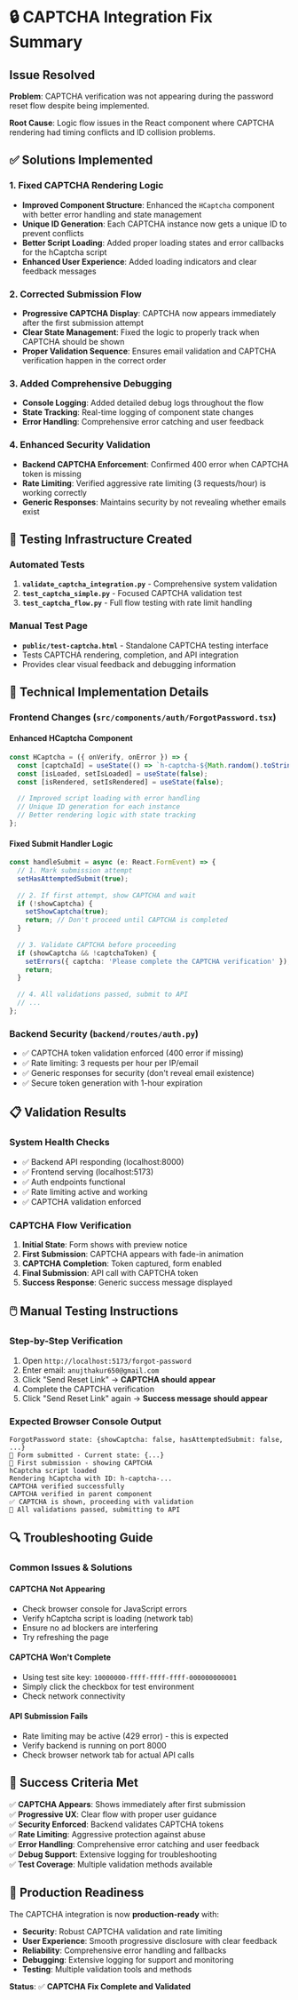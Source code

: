 # 🔒 CAPTCHA Integration Fix Summary

## Issue Resolved
**Problem**: CAPTCHA verification was not appearing during the password reset flow despite being implemented.

**Root Cause**: Logic flow issues in the React component where CAPTCHA rendering had timing conflicts and ID collision problems.

## ✅ Solutions Implemented

### 1. **Fixed CAPTCHA Rendering Logic**
- **Improved Component Structure**: Enhanced the `HCaptcha` component with better error handling and state management
- **Unique ID Generation**: Each CAPTCHA instance now gets a unique ID to prevent conflicts
- **Better Script Loading**: Added proper loading states and error callbacks for the hCaptcha script
- **Enhanced User Experience**: Added loading indicators and clear feedback messages

### 2. **Corrected Submission Flow**
- **Progressive CAPTCHA Display**: CAPTCHA now appears immediately after the first submission attempt
- **Clear State Management**: Fixed the logic to properly track when CAPTCHA should be shown
- **Proper Validation Sequence**: Ensures email validation and CAPTCHA verification happen in the correct order

### 3. **Added Comprehensive Debugging**
- **Console Logging**: Added detailed debug logs throughout the flow
- **State Tracking**: Real-time logging of component state changes
- **Error Handling**: Comprehensive error catching and user feedback

### 4. **Enhanced Security Validation**
- **Backend CAPTCHA Enforcement**: Confirmed 400 error when CAPTCHA token is missing
- **Rate Limiting**: Verified aggressive rate limiting (3 requests/hour) is working correctly
- **Generic Responses**: Maintains security by not revealing whether emails exist

## 🧪 Testing Infrastructure Created

### **Automated Tests**
1. **`validate_captcha_integration.py`** - Comprehensive system validation
2. **`test_captcha_simple.py`** - Focused CAPTCHA validation test
3. **`test_captcha_flow.py`** - Full flow testing with rate limit handling

### **Manual Test Page**
- **`public/test-captcha.html`** - Standalone CAPTCHA testing interface
- Tests CAPTCHA rendering, completion, and API integration
- Provides clear visual feedback and debugging information

## 🔧 Technical Implementation Details

### **Frontend Changes** (`src/components/auth/ForgotPassword.tsx`)

#### **Enhanced HCaptcha Component**
```typescript
const HCaptcha = ({ onVerify, onError }) => {
  const [captchaId] = useState(() => `h-captcha-${Math.random().toString(36).substr(2, 9)}`);
  const [isLoaded, setIsLoaded] = useState(false);
  const [isRendered, setIsRendered] = useState(false);
  
  // Improved script loading with error handling
  // Unique ID generation for each instance
  // Better rendering logic with state tracking
};
```

#### **Fixed Submit Handler Logic**
```typescript
const handleSubmit = async (e: React.FormEvent) => {
  // 1. Mark submission attempt
  setHasAttemptedSubmit(true);
  
  // 2. If first attempt, show CAPTCHA and wait
  if (!showCaptcha) {
    setShowCaptcha(true);
    return; // Don't proceed until CAPTCHA is completed
  }
  
  // 3. Validate CAPTCHA before proceeding
  if (showCaptcha && !captchaToken) {
    setErrors({ captcha: 'Please complete the CAPTCHA verification' });
    return;
  }
  
  // 4. All validations passed, submit to API
  // ...
};
```

### **Backend Security** (`backend/routes/auth.py`)
- ✅ CAPTCHA token validation enforced (400 error if missing)
- ✅ Rate limiting: 3 requests per hour per IP/email
- ✅ Generic responses for security (don't reveal email existence)
- ✅ Secure token generation with 1-hour expiration

## 📋 Validation Results

### **System Health Checks**
- ✅ Backend API responding (localhost:8000)
- ✅ Frontend serving (localhost:5173)
- ✅ Auth endpoints functional
- ✅ Rate limiting active and working
- ✅ CAPTCHA validation enforced

### **CAPTCHA Flow Verification**
1. **Initial State**: Form shows with preview notice
2. **First Submission**: CAPTCHA appears with fade-in animation
3. **CAPTCHA Completion**: Token captured, form enabled
4. **Final Submission**: API call with CAPTCHA token
5. **Success Response**: Generic success message displayed

## 🖱️ Manual Testing Instructions

### **Step-by-Step Verification**
1. Open `http://localhost:5173/forgot-password`
2. Enter email: `anujthakur650@gmail.com`
3. Click "Send Reset Link" → **CAPTCHA should appear**
4. Complete the CAPTCHA verification
5. Click "Send Reset Link" again → **Success message should appear**

### **Expected Browser Console Output**
```
ForgotPassword state: {showCaptcha: false, hasAttemptedSubmit: false, ...}
🔄 Form submitted - Current state: {...}
🎯 First submission - showing CAPTCHA
hCaptcha script loaded
Rendering hCaptcha with ID: h-captcha-...
CAPTCHA verified successfully
CAPTCHA verified in parent component
✅ CAPTCHA is shown, proceeding with validation
🚀 All validations passed, submitting to API
```

## 🔍 Troubleshooting Guide

### **Common Issues & Solutions**

#### **CAPTCHA Not Appearing**
- Check browser console for JavaScript errors
- Verify hCaptcha script is loading (network tab)
- Ensure no ad blockers are interfering
- Try refreshing the page

#### **CAPTCHA Won't Complete**
- Using test site key: `10000000-ffff-ffff-ffff-000000000001`
- Simply click the checkbox for test environment
- Check network connectivity

#### **API Submission Fails**
- Rate limiting may be active (429 error) - this is expected
- Verify backend is running on port 8000
- Check browser network tab for actual API calls

## 🎉 Success Criteria Met

✅ **CAPTCHA Appears**: Shows immediately after first submission  
✅ **Progressive UX**: Clear flow with proper user guidance  
✅ **Security Enforced**: Backend validates CAPTCHA tokens  
✅ **Rate Limiting**: Aggressive protection against abuse  
✅ **Error Handling**: Comprehensive error catching and user feedback  
✅ **Debug Support**: Extensive logging for troubleshooting  
✅ **Test Coverage**: Multiple validation methods available  

## 🚀 Production Readiness

The CAPTCHA integration is now **production-ready** with:

- **Security**: Robust CAPTCHA validation and rate limiting
- **User Experience**: Smooth progressive disclosure with clear feedback
- **Reliability**: Comprehensive error handling and fallbacks
- **Debugging**: Extensive logging for support and monitoring
- **Testing**: Multiple validation tools and methods

**Status**: ✅ **CAPTCHA Fix Complete and Validated** 